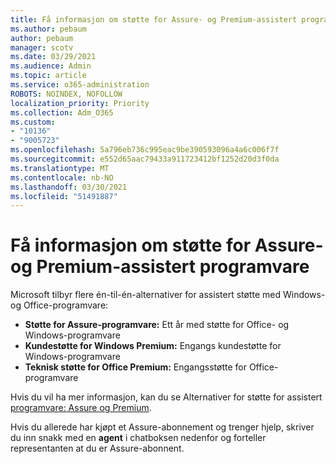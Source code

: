 ```yaml
---
title: Få informasjon om støtte for Assure- og Premium-assistert programvare
ms.author: pebaum
author: pebaum
manager: scotv
ms.date: 03/29/2021
ms.audience: Admin
ms.topic: article
ms.service: o365-administration
ROBOTS: NOINDEX, NOFOLLOW
localization_priority: Priority
ms.collection: Adm_O365
ms.custom:
- "10136"
- "9005723"
ms.openlocfilehash: 5a796eb736c995eac9be390593096a4a6c006f7f
ms.sourcegitcommit: e552d65aac79433a911723412bf1252d20d3f0da
ms.translationtype: MT
ms.contentlocale: nb-NO
ms.lasthandoff: 03/30/2021
ms.locfileid: "51491887"
---
```

# <a name="get-info-about-assure-and-premium-assisted-software-support"></a>Få informasjon om støtte for Assure- og Premium-assistert programvare

Microsoft tilbyr flere én-til-én-alternativer for assistert støtte med Windows- og Office-programvare:

- **Støtte for Assure-programvare:** Ett år med støtte for Office- og Windows-programvare
- **Kundestøtte for Windows Premium:** Engangs kundestøtte for Windows-programvare
- **Teknisk støtte for Office Premium:** Engangsstøtte for Office-programvare

Hvis du vil ha mer informasjon, kan du se Alternativer for støtte for assistert [programvare: Assure og Premium](https://support.microsoft.com/help/4467230/assisted-software-support-options-assure-premium).

Hvis du allerede har kjøpt et Assure-abonnement og trenger hjelp, skriver du inn snakk med en **agent** i chatboksen nedenfor og forteller representanten at du er Assure-abonnent.

